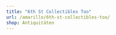 ```yaml
---
title: "6th St Collectibles Too"
url: /amarillo/6th-st-collectibles-too/
shop: Antiquitäten
---
```

